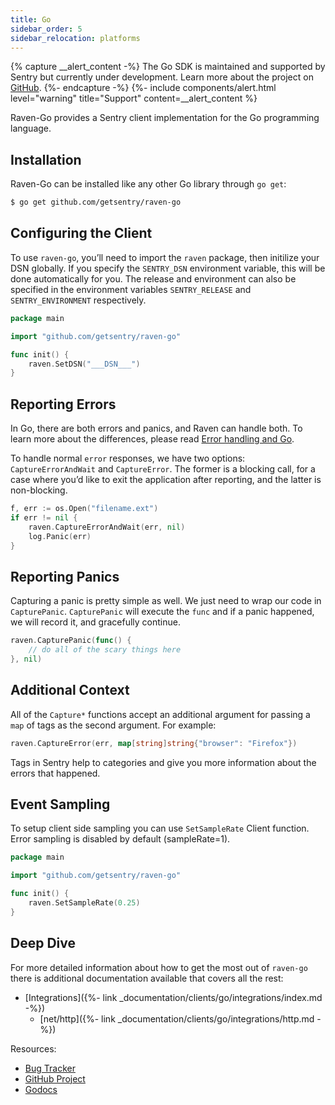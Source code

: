 ```yaml
---
title: Go
sidebar_order: 5
sidebar_relocation: platforms
---
```


{% capture __alert_content -%}
The Go SDK is maintained and supported by Sentry but currently under development. Learn more about the project on [GitHub](https://github.com/getsentry/raven-go).
{%- endcapture -%}
{%- include components/alert.html
  level="warning"
  title="Support"
  content=__alert_content
%}

Raven-Go provides a Sentry client implementation for the Go programming language.

<!-- WIZARD -->
## Installation

Raven-Go can be installed like any other Go library through `go get`:

```bash
$ go get github.com/getsentry/raven-go
```

## Configuring the Client

To use `raven-go`, you’ll need to import the `raven` package, then initilize your DSN globally. If you specify the `SENTRY_DSN` environment variable, this will be done automatically for you. The release and environment can also be specified in the environment variables `SENTRY_RELEASE` and `SENTRY_ENVIRONMENT` respectively.

```go
package main

import "github.com/getsentry/raven-go"

func init() {
    raven.SetDSN("___DSN___")
}
```

## Reporting Errors

In Go, there are both errors and panics, and Raven can handle both. To learn more about the differences, please read [Error handling and Go](https://blog.golang.org/error-handling-and-go).

To handle normal `error` responses, we have two options: `CaptureErrorAndWait` and `CaptureError`. The former is a blocking call, for a case where you’d like to exit the application after reporting, and the latter is non-blocking.

```go
f, err := os.Open("filename.ext")
if err != nil {
    raven.CaptureErrorAndWait(err, nil)
    log.Panic(err)
}
```

## Reporting Panics

Capturing a panic is pretty simple as well. We just need to wrap our code in `CapturePanic`. `CapturePanic` will execute the `func` and if a panic happened, we will record it, and gracefully continue.

```go
raven.CapturePanic(func() {
    // do all of the scary things here
}, nil)
```
<!-- ENDWIZARD -->

## Additional Context

All of the `Capture*` functions accept an additional argument for passing a `map` of tags as the second argument. For example:

```go
raven.CaptureError(err, map[string]string{"browser": "Firefox"})
```

Tags in Sentry help to categories and give you more information about the errors that happened.

## Event Sampling

To setup client side sampling you can use `SetSampleRate` Client function. Error sampling is disabled by default (sampleRate=1).

```go
package main

import "github.com/getsentry/raven-go"

func init() {
    raven.SetSampleRate(0.25)
}
```

## Deep Dive

For more detailed information about how to get the most out of `raven-go` there is additional documentation available that covers all the rest:

- [Integrations]({%- link _documentation/clients/go/integrations/index.md -%})
  - [net/http]({%- link _documentation/clients/go/integrations/http.md -%})

Resources:

- [Bug Tracker](https://github.com/getsentry/raven-go/issues)
- [GitHub Project](https://github.com/getsentry/raven-go)
- [Godocs](https://godoc.org/github.com/getsentry/raven-go)
